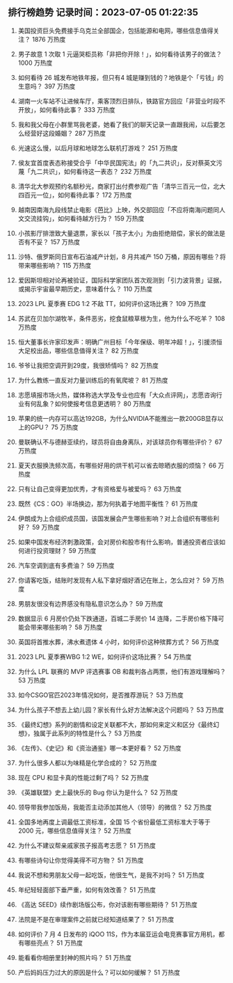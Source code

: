 
## 排行榜趋势 记录时间：2023-07-05 01:22:35
  
  1. 美国投资巨头免费接手乌克兰全部国企，包括能源和电网，哪些信息值得关注？ 1876 万热度
    
  2. 男子故意 1 次取 1 元逼哭柜员称「非把你开除！」，如何看待该男子的做法？ 1000 万热度
    
  3. 如何看待 26 城发布地铁年报，但只有4 城是赚到钱的？地铁是个「亏钱」的生意吗？ 397 万热度
    
  4. 湖南一火车站不让进候车厅，乘客顶烈日排队，铁路官方回应「非营业时段不开放」，如何看待此事？ 333 万热度
    
  5. 我和我父母在小群里骂我老婆，她看了我们的聊天记录一直跟我闹，以后要怎么经营好这段婚姻？ 287 万热度
    
  6. 光速这么慢，以后月球和地球怎么联机打游戏？ 251 万热度
    
  7. 侯友宜首度表态称接受合乎「中华民国宪法」的「九二共识」，反对蔡英文污蔑「九二共识」，如何看待这一表态？ 232 万热度
    
  8. 清华北大参观预约名额秒光，商家打出付费参观广告「清华三百元一位，北大四百元一位」，如何看待此事？ 172 万热度
    
  9. 越南因南海九段线禁止电影《芭比》上映，外交部回应「不应将南海问题同人文交流挂钩」，如何看待越方行为？ 159 万热度
    
  10. 小孩影厅排泄致大量退票，家长以「孩子太小」为由拒绝赔偿，家长的做法是否有不妥？ 157 万热度
    
  11. 沙特、俄罗斯同日宣布石油减产计划，8 月共减产 150 万桶，原因有哪些？将带来哪些影响？ 115 万热度
    
  12. 爱因斯坦相对论再被验证，国际科学家团队首次观测到「引力波背景」证据，或揭示宇宙最早期历史，意味着什么？ 110 万热度
    
  13. 2023 LPL 夏季赛 EDG 1:2 不敌 TT，如何评价这场比赛？ 109 万热度
    
  14. 苏武在贝加尔湖牧羊，条件恶劣，挖食鼠粮草根为生，他为什么不吃羊？ 108 万热度
    
  15. 恒大董事长许家印发声：明确广州目标「今年保级、明年冲超！」，引援须恒大足校出品，哪些信息值得关注？ 82 万热度
    
  16. 爷爷让我把空调开到29度，我很矫情吗？ 82 万热度
    
  17. 为什么教练一直反对力量训练后的有氧爬坡？ 81 万热度
    
  18. 志愿填报市场火热，媒体称选大学及专业也应有「大众点评网」，志愿咨询行业有何乱象？如何使报考信息更透明？ 80 万热度
    
  19. 苹果的统一内存可以高达192GB，为什么NVIDIA不能推出一款200GB显存以上的GPU？ 75 万热度
    
  20. 曼联确认不与德赫亚续约，球员将自由身离队，对该球员你有哪些评价？ 67 万热度
    
  21. 夏天衣服换洗频次高，有哪些好用的烘干机可以省去晾晒衣服的烦恼？ 66 万热度
    
  22. 只有让自己变得更加优秀，才有资格爱与被爱吗？ 63 万热度
    
  23. 既然《CS：GO》半场换边，那为何执着于地图平衡性？ 61 万热度
    
  24. 伊朗成为上合组织成员国，该国发展会产生哪些影响？对上合组织有哪些利好？ 59 万热度
    
  25. 如果中国发布经济刺激政策，会对房价和股市有什么影响，普通投资者应该如何进行投资理财？ 59 万热度
    
  26. 汽车空调到底有多费油？ 59 万热度
    
  27. 你请客吃饭，结账时发现有人私下拿好烟好酒记在账上，怎么应对？ 59 万热度
    
  28. 男朋友很没有边界感没有隐私意识怎么办？ 59 万热度
    
  29. 数据显示 6 月房价仍处下跌通道，百城二手房价 14 连降，二手房价格下降可能会带来哪些影响？ 58 万热度
    
  30. 英国将首推水葬，沸水煮遗体 4 小时，如何评价这种殡葬方式？ 56 万热度
    
  31. 2023 LPL 夏季赛WBG 1:2 WE，如何评价这场比赛？ 54 万热度
    
  32. 为什么 LPL 联赛的 MVP 评选赛事 OB 和裁判各占两票，他们有游戏理解吗？ 53 万热度
    
  33. 如今CSGO官匹2023年情况如何，是否推荐游玩？ 53 万热度
    
  34. 为什么孩子不想去上幼儿园？家长有什么好方法解决这个问题吗？ 53 万热度
    
  35. 《最终幻想》系列的剧情和设定关联都不大，那如何来定义和区分《最终幻想》，独属于此系列的特性是什么？ 53 万热度
    
  36. 《左传》、《史记》和《资治通鉴》哪一本更好看？ 52 万热度
    
  37. 为什么很多人都以为味精是化学合成的？ 52 万热度
    
  38. 现在 CPU 和显卡真的性能过剩了吗？ 52 万热度
    
  39. 《英雄联盟》史上最快乐的 Bug 你认为是什么？ 52 万热度
    
  40. 领导带我参加饭局，我能否主动添加其他人（领导）的微信？ 52 万热度
    
  41. 全国多地再度上调最低工资标准，全国 15 个省份最低工资标准大于等于 2000 元，哪些信息值得关注？ 52 万热度
    
  42. 为什么不建议帮亲戚家孩子报高考志愿？ 51 万热度
    
  43. 有哪些诗句让你觉得美得不可方物？ 51 万热度
    
  44. 我说不想和男朋友父母一起吃饭，他很生气，是我不对吗？ 51 万热度
    
  45. 年纪轻轻面部下垂严重，如何有效改善？ 51 万热度
    
  46. 《高达 SEED》续作剧场版公布，你对该剧有哪些期待？ 51 万热度
    
  47. 法院是不是在审理案件之前就已经知道结果了？ 51 万热度
    
  48. 如何评价 7 月 4 日发布的 iQOO 11S，作为本届亚运会电竞赛事官方用机，都有哪些亮点？ 51 万热度
    
  49. 能看看你相册里封神的照片吗？ 51 万热度
    
  50. 产后妈妈压力过大的原因是什么？可以如何缓解？ 51 万热度
    